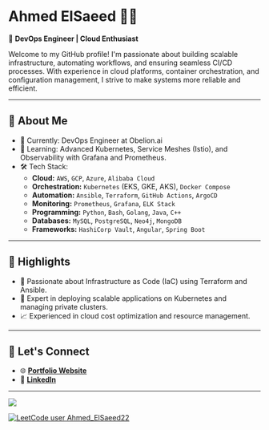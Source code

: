 # Ahmed ElSaeed 👩‍💻

🔧 **DevOps Engineer | Cloud Enthusiast**

Welcome to my GitHub profile! I'm passionate about building scalable infrastructure, automating workflows, and ensuring seamless CI/CD processes. With experience in cloud platforms, container orchestration, and configuration management, I strive to make systems more reliable and efficient.

---

## 🚀 **About Me**
- 💼 Currently: DevOps Engineer at Obelion.ai  
- 🌱 Learning: Advanced Kubernetes, Service Meshes (Istio), and Observability with Grafana and Prometheus.  
- 🛠 Tech Stack:  
  - **Cloud:** `AWS`, `GCP`, `Azure`, `Alibaba Cloud`
  - **Orchestration:** `Kubernetes` (EKS, GKE, AKS), `Docker Compose`
  - **Automation:** `Ansible`, `Terraform`, `GitHub Actions`, `ArgoCD`
  - **Monitoring:** `Prometheus`, `Grafana`, `ELK Stack`  
  - **Programming:** `Python`, `Bash`, `Golang`, `Java`, `C++`
  - **Databases:**  `MySQL`, `PostgreSQL`, `Neo4j`, `MongoDB`
  - **Frameworks:** `HashiCorp Vault`, `Angular`, `Spring Boot`

---

## 🌟 **Highlights**
- 🎯 Passionate about Infrastructure as Code (IaC) using Terraform and Ansible.  
- 🚢 Expert in deploying scalable applications on Kubernetes and managing private clusters.  
- 📈 Experienced in cloud cost optimization and resource management.  

---

## 🤝 **Let's Connect**
- 🌐 **[Portfolio Website](https://ahmedelsa3eed.github.io/)**  
- 💼 **[LinkedIn](https://www.linkedin.com/in/el-saeed/)**  

---
 
![](https://komarev.com/ghpvc/?username=Ahmedelsa3eed)

<!-- 
[![GitHub Streak](https://streak-stats.demolab.com/?user=Ahmedelsa3eed)](https://git.io/streak-stats)

[![Ahmedelsa3eed's GitHub stats](https://github-readme-stats.vercel.app/api?username=Ahmedelsa3eed&hide=stars&count_private=true&show_icons=true&theme=radical)](https://github.com/Ahmedelsa3eed/github-readme-stats)
-->

[![LeetCode user Ahmed_ElSaeed22](https://img.shields.io/badge/dynamic/json?style=plastic&labelColor=black&color=%23ffa116&label=Solved&query=solved&url=https%3A%2F%2Fleetcode-badge.vercel.app%2Fapi%2Fusers%2FAhmed_ElSaeed22&logo=leetcode&logoColor=yellow)](https://leetcode.com/Ahmed_ElSaeed22/)
